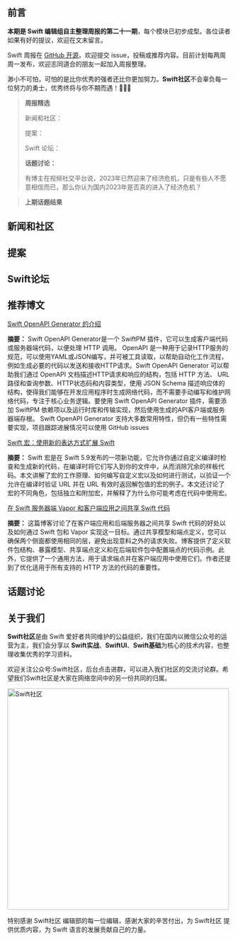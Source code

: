 ## 前言

**本期是 Swift 编辑组自主整理周报的第二十一期**，每个模块已初步成型。各位读者如果有好的提议，欢迎在文末留言。

Swift 周报在 [GitHub 开源](https://github.com/SwiftCommunityRes/SwiftWeekly "SwiftWeekly")，欢迎提交 issue，投稿或推荐内容。目前计划每两周周一发布，欢迎志同道合的朋友一起加入周报整理。

渺小不可怕，可怕的是比你优秀的强者还比你更加努力。**Swift社区**不会辜负每一位努力的勇士，优秀终将与你不期而遇！👊👊👊

> **周报精选**
>
> 新闻和社区：
> 
> 提案：
> 
> Swift 论坛：
>
> **话题讨论：** 
> 
> 有博主在视频社交平台说，2023年已然迎来了经济危机，只是有些人不愿意相信而已，那么你认为国内2023年是否真的进入了经济危机？

>**上期话题结果**

## 新闻和社区


## 提案


## Swift论坛

## 推荐博文

[ Swift OpenAPI Generator 的介绍](https://www.swift.org/blog/introducing-swift-openapi-generator/ " Swift OpenAPI Generator 的介绍")

**摘要：** Swift OpenAPI Generator是一个 SwiftPM 插件，它可以生成客户端代码或服务器端代码，以便处理 HTTP 调用。 OpenAPI 是一种用于记录HTTP服务的规范，可以使用YAML或JSON编写，并可被工具读取，以帮助自动化工作流程，例如生成必要的代码以发送和接收HTTP请求。Swift OpenAPI Generator 可以帮助我们通过 OpenAPI 文档描述HTTP请求和响应的结构，包括 HTTP 方法、 URL 路径和查询参数、HTTP状态码和内容类型，使用 JSON Schema 描述响应体的结构，使得我们能够在开发应用程序时生成网络代码，而不需要手动编写和维护网络代码，专注于核心业务逻辑。要使用 Swift OpenAPI Generator 插件，需要添加 SwiftPM 依赖项以及运行时库和传输实现，然后使用生成的API客户端或服务器端存根。 Swift OpenAPI Generator 支持大多数常用特性，但仍有一些特性需要实现，项目跟踪进展情况可以使用 GitHub issues 

[ Swift 宏：使用新的表达方式扩展 Swift](https://www.avanderlee.com/swift/macros/ " Swift 宏：使用新的表达方式扩展 Swift")

**摘要：**  Swift 宏是在 Swift 5.9发布的一项新功能，它允许你通过自定义编译时检查和生成新的代码，在编译时将它们写入到你的文件中，从而消除冗余的样板代码。本文讲解了宏的工作原理、如何编写自定义宏以及如何进行测试，以验证一个允许在编译时验证 URL 并在 URL 有效时返回解包值的宏的例子。本文还讨论了宏的不同角色，包括独立和附加宏，并解释了为什么你可能考虑在代码中使用宏。

[在 Swift 服务器端 Vapor 和客户端应用之间共享 Swift 代码](https://www.avanderlee.com/swift/share-swift-code-swift-on-server-vapor/ "在 Swift 服务器端 Vapor 和客户端应用之间共享 Swift 代码")

**摘要：** 这篇博客讨论了在客户端应用和后端服务器之间共享 Swift 代码的好处以及如何通过 Swift 包和 Vapor 实现这一目标。通过共享模型和端点定义，您可以确保两个侧面都使用相同的层，避免出现意料之外的请求失败。博客提供了定义软件包结构、暴露模型、共享端点定义和在后端软件包中配置端点的代码示例。此外，它提供了一个通用方法，用于请求端点并在客户端应用中使用它们。作者还提到了优化适用于所有支持的 HTTP 方法的代码的重要性。

## 话题讨论


## 关于我们

**Swift社区**是由 Swift 爱好者共同维护的公益组织，我们在国内以微信公众号的运营为主，我们会分享以 **Swift实战**、**SwiftUl**、**Swift基础**为核心的技术内容，也整理收集优秀的学习资料。

欢迎关注公众号:Swift社区，后台点击进群，可以进入我们社区的交流讨论群。希望我们Swift社区是大家在网络空间中的另一份共同的归属。

<img width="500" alt="Swift社区" src="https://user-images.githubusercontent.com/24238160/132703149-34121c6c-fd18-491c-a697-58a0fabf3060.png">

特别感谢 Swift社区 编辑部的每一位编辑，感谢大家的辛苦付出，为 Swift社区 提供优质内容，为 Swift 语言的发展贡献自己的力量。
